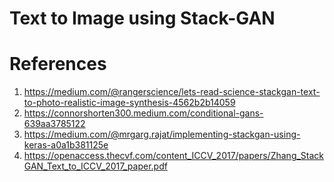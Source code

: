 # Text to Image using Stack-GAN

# References
  1. https://medium.com/@rangerscience/lets-read-science-stackgan-text-to-photo-realistic-image-synthesis-4562b2b14059
  2. https://connorshorten300.medium.com/conditional-gans-639aa3785122
  3. https://medium.com/@mrgarg.rajat/implementing-stackgan-using-keras-a0a1b381125e
  4. https://openaccess.thecvf.com/content_ICCV_2017/papers/Zhang_StackGAN_Text_to_ICCV_2017_paper.pdf


